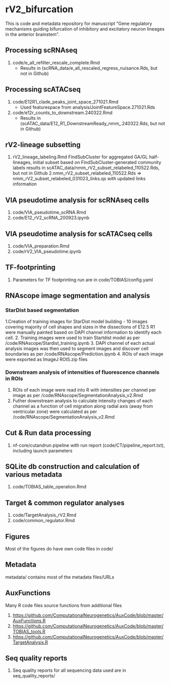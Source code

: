 # rV2_bifurcation

This is code and metadata repository for manuscript "Gene regulatory mechanisms guiding bifurcation of inhibitory and excitatory neuron lineages in the anterior brainstem".

## Processing scRNAseq
1. code/e_all_refilter_rescale_complete.Rmd 
    - Results in (scRNA_data/e_all_rescaled_regress_nuisance.Rds, but not in Github)

## Processing scATACseq
1. code/E12R1_clade_peaks_joint_space_271021.Rmd
    - Used featurespace from analysis/JointFeatureSpace.271021.Rds
2. code/e12r_counts_to_downstream.240322.Rmd
    - Results in (scATAC_data/E12_R1_DownstreamReady_nmm_.240322.Rds, but not in Github)

## rV2-lineage subsetting
1. rV2_lineage_labeling.Rmd
    FindSubCluster for aggregated GA/GL half-lineages, initial subset based on FindSubCluster-generated community labels
    results in scATAC_data/nmm_rV2_subset_relabeled_110522.Rds, but not in Github
2.nmm_rV2_subset_relabeled_110522.Rds => nmm_rV2_subset_relabeled_031023_links.qs with updated links information

## VIA pseudotime analysis for scRNAseq cells
1. code/VIA_pseudotime_scRNA.Rmd
2. code/E12_rV2_scRNA_200923.ipynb

## VIA pseudotime analysis for scATACseq cells
1. code/VIA_preparation.Rmd
2. code/rV2_VIA_pseudotime.ipynb

## TF-footprinting
1. Parameters for TF footprinting run are in code/TOBIAS/config.yaml

## RNAscope image segmentation and analysis
### StarDist based segmentation
1.Creation of training images for StarDist model building
    - 10 images covering majority of cell shapes and sizes in the dissections of E12.5 R1 were manually painted based on DAPI channel information to identify each cell. 
2. Training images were used to train Startdist model as per /code/RNAscope/Stardist_training.ipynb
3. DAPI channel of each actual analysis images was then used to segment images and discover cell boundaries as per /code/RNAscope/Prediction.ipynb
4. ROIs of each image were exported as ImageJ ROIS.zip files

### Downstream analysis of intensities of fluorescence channels in ROIs
1. ROIs of each image were read into R with intensities per channel per image as per /code/RNAscope/SegmentationAnalysis_v2.Rmd
2. Futher downstream analysis to calculate intensity changes of each channel as a function of cell migration along radial axis (away from ventricular zone) were calculated as per /code/RNAscope/SegmentationAnalysis_v2.Rmd

## Cut & Run data processing
1. nf-core/cutandrun pipeline with run report (code/CT/pipeline_report.txt), including launch parameters

## SQLite db construction and calculation of various metadata
1. code/TOBIAS_table_operation.Rmd

## Target & common regulator analyses
1. code/TargetAnalysis_rV2.Rmd
2. code/common_regulator.Rmd

## Figures
Most of the figures do have own code files in code/

## Metadata
metadata/ contains most of the metadata files/URLs

## AuxFunctions
Many R code files source functions from additional files
1. https://github.com/ComputationalNeurogenetics/AuxCode/blob/master/AuxFunctions.R
2. https://github.com/ComputationalNeurogenetics/AuxCode/blob/master/TOBIAS_tools.R
3. https://github.com/ComputationalNeurogenetics/AuxCode/blob/master/TargetAnalysis.R

## Seq quality reports
1. Seq quality reports for all sequencing data used are in seq_quality_reports/   
